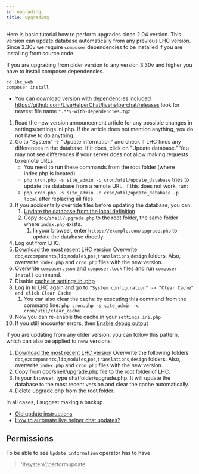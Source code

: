 ```yaml
---
id: upgrading
title: Upgrading
---
```


Here is basic tutorial how to perform upgrades since 2.04 version. This version can update database automatically from any previous LHC version. Since 3.30v we require `composer` dependencies to be installed if you are installing from source code.

If you are upgrading from older version to any version 3.30v and higher you have to install composer dependencies.
```
cd lhc_web
composer install
```

* You can download version with dependencies included https://github.com/LiveHelperChat/livehelperchat/releases look for newest file name `*.**v-with-dependencies.tgz`

1. Read the new version announcement article for any possible changes in settings/settings.ini.php. If the article does not mention anything, you do not have to do anything.
2. Go to "System" -> "Update information" and check if LHC finds any differences in the database. If it does, click on "Update database." You may not see differences if your server does not allow making requests to remote URLs. 
      * You need to run these commands from the root folder (where index.php is located)
      * `php cron.php -s site_admin -c cron/util/update_database` tries to update the database from a remote URL. If this does not work, run:
      * `php cron.php -s site_admin -c cron/util/update_database -p local` after replacing all files.
3. If you accidentally override files before updating the database, you can:
   1. [Update the database from the local definition](system/command.md#updates-live-helper-chat-database-directly-from-console)
   2. Copy `doc/shell/upgrade.php`  to the root folder, the same folder where `index.php` exists.
      1. In your browser, enter `https://example.com/upgrade.php` to update the database directly. 
4. Log out from LHC.
5. [Download the most recent LHC version](http://livehelperchat.com/article/static/5) Overwrite `doc`,`ezcomponents`,`lib`,`modules`,`pos`,`translations`,`design` folders. Also, overwrite `index.php` and `cron.php` files with the new version.
6. Overwrite `composer.json` and `composer.lock` files and run `composer install` command.
7. Disable [cache in settings.ini.php](debug.md#disabling-cache)
8. Log in to LHC again and go to `"System configuration" -> "Clear Cache" and click Clear Cache`
   1. You can also clear the cache by executing this command from the command line: `php cron.php -s site_admin -c cron/util/clear_cache`
9. Now you can re-enable the cache in your `settings.ini.php`
10. If you still encounter errors, then [Enable debug output](debug.md)

If you are updating from any older version, you can follow this pattern, which can also be applied to new versions:

1. [Download the most recent LHC version](http://livehelperchat.com/article/static/5) Overwrite the following folders `doc`,`ezcomponents`,`lib`,`modules`,`pos`,`translations`,`design` folders. Also, overwrite `index.php` and `cron.php` files with the new version.
2. Copy from doc/shell/upgrade.php file to the root folder of LHC.
3. In your browser, type chatfolder/upgrade.php. It will update the database to the most recent version and clear the cache automatically.
4. Delete upgrade.php from the root folder.

In all cases, I suggest making a backup.

*   [Old update instructions](https://livehelperchat.com/old-upgrading-instructions-335a.html)
*   [How to automate live helper chat updates?](https://livehelperchat.com/how-to-automate-live-helper-chat-updates-338a.html)

## Permissions

To be able to see `Update information` operator has to have

> 'lhsystem','performupdate'
